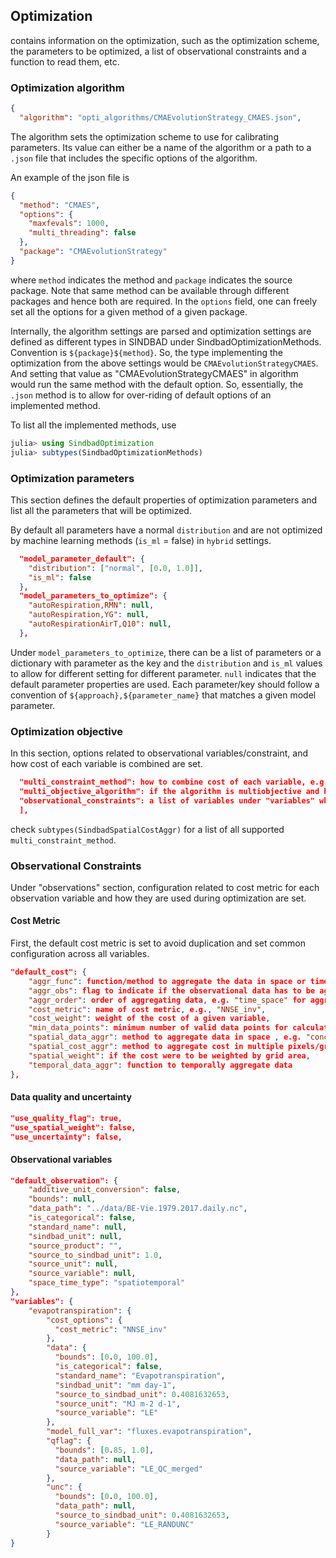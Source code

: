 ## Optimization 

contains information on the optimization, such as the optimization scheme, the parameters to be optimized, a list of observational constraints and a function to read them, etc. 

### Optimization algorithm
````json
{
  "algorithm": "opti_algorithms/CMAEvolutionStrategy_CMAES.json",
````

The algorithm sets the optimization scheme to use for calibrating parameters. Its value can either be a name of the algorithm or a path to a ```.json``` file that includes the specific options of the algorithm.

An example of the json file is

````json
{
  "method": "CMAES",
  "options": {
    "maxfevals": 1000,
    "multi_threading": false
  },
  "package": "CMAEvolutionStrategy"
}
````
where ```method``` indicates the method and ```package``` indicates the source package. Note that same method can be available through different packages and hence both are required. In the ```options``` field, one can freely set all the options for a given method of a given package.

Internally, the algorithm settings are parsed and optimization settings are defined as different types in SINDBAD under SindbadOptimizationMethods. Convention is ```${package}${method}```. So, the type implementing the optimization from the above settings would be ```CMAEvolutionStrategyCMAES```. And setting that value as "CMAEvolutionStrategyCMAES" in algorithm would run the same method with the default option. So, essentially, the ```.json``` method is to allow for over-riding of default options of an implemented method.

To list all the implemented methods, use

````julia
julia> using SindbadOptimization
julia> subtypes(SindbadOptimizationMethods)
````

### Optimization parameters
This section defines the default properties of optimization parameters and list all the parameters that will be optimized.

By default all parameters have a normal ```distribution``` and are not optimized by machine learning methods (```is_ml``` = false) in ```hybrid``` settings.

````json
  "model_parameter_default": {
    "distribution": ["normal", [0.0, 1.0]],
    "is_ml": false
  },
  "model_parameters_to_optimize": {
    "autoRespiration,RMN": null,
    "autoRespiration,YG": null,
    "autoRespirationAirT,Q10": null,
  },
````

Under ```model_parameters_to_optimize```, there can be a list of parameters or a dictionary with parameter as the key and the ```distribution``` and ```is_ml``` values to allow for different setting for different parameter. ```null``` indicates that the default parameter properties are used. Each parameter/key should follow a convention of ```${approach},${parameter_name}``` that matches a given model parameter. 


### Optimization objective
In this section, options related to observational variables/constraint, and how cost of each variable is combined are set.
````json
  "multi_constraint_method": how to combine cost of each variable, e.g., by doing sum as "cost_sum",
  "multi_objective_algorithm": if the algorithm is multiobjective and hence accepts a vector instead of a number as cost,
  "observational_constraints": a list of variables under "variables" which are used during cost calculation,
  ],
````
check ```subtypes(SindbadSpatialCostAggr)``` for a list of all supported ```multi_constraint_method```.

### Observational Constraints
Under "observations" section, configuration related to cost metric for each observation variable and how they are used during optimization are set.

#### Cost Metric
First, the default cost metric is set to avoid duplication and set common configuration across all variables.
````json
"default_cost": {
    "aggr_func": function/method to aggregate the data in space or time, e.g., "nanmean",
    "aggr_obs": flag to indicate if the observational data has to be aggregated on the go before calculating the cost,
    "aggr_order": order of aggregating data, e.g. "time_space" for aggregating in time before that in space,
    "cost_metric": name of cost metric, e.g., "NNSE_inv",
    "cost_weight": weight of the cost of a given variable,
    "min_data_points": minimum number of valid data points for calculation of cost for a variable,
    "spatial_data_aggr": method to aggregate data in space , e.g. "concat_data" for concatenating the data in space,
    "spatial_cost_aggr": method to aggregate cost in multiple pixels/grids were evaluated as once, e.g., "spatially_variable"means returning a cost per pixel,
    "spatial_weight": if the cost were to be weighted by grid area,
    "temporal_data_aggr": function to temporally aggregate data
},
````
#### Data quality and uncertainty

````json
"use_quality_flag": true,
"use_spatial_weight": false,
"use_uncertainty": false,
````

#### Observational variables
````json
"default_observation": {
    "additive_unit_conversion": false,
    "bounds": null,
    "data_path": "../data/BE-Vie.1979.2017.daily.nc",
    "is_categorical": false,
    "standard_name": null,
    "sindbad_unit": null,
    "source_product": "",
    "source_to_sindbad_unit": 1.0,
    "source_unit": null,
    "source_variable": null,
    "space_time_type": "spatiotemporal"
},
"variables": {
    "evapotranspiration": {
        "cost_options": {
          "cost_metric": "NNSE_inv"
        },
        "data": {
          "bounds": [0.0, 100.0],
          "is_categorical": false,
          "standard_name": "Evapotranspiration",
          "sindbad_unit": "mm day-1",
          "source_to_sindbad_unit": 0.4081632653,
          "source_unit": "MJ m-2 d-1",
          "source_variable": "LE"
        },
        "model_full_var": "fluxes.evapotranspiration",
        "qflag": {
          "bounds": [0.85, 1.0],
          "data_path": null,
          "source_variable": "LE_QC_merged"
        },
        "unc": {
          "bounds": [0.0, 100.0],
          "data_path": null,
          "source_to_sindbad_unit": 0.4081632653,
          "source_variable": "LE_RANDUNC"
        }
}
````